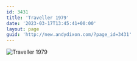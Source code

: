 ```yaml
---
id: 3431
title: 'Traveller 1979'
date: '2023-03-17T13:45:41+00:00'
layout: page
guid: 'http://new.andydixon.com/?page_id=3431'
---
```


![Traveller 1979](https://i0.wp.com/assets.g8x2.ldn.idrivee2-23.com/posters/Traveller%201979%2001.jpg?w=1200&ssl=1 "Traveller 1979")